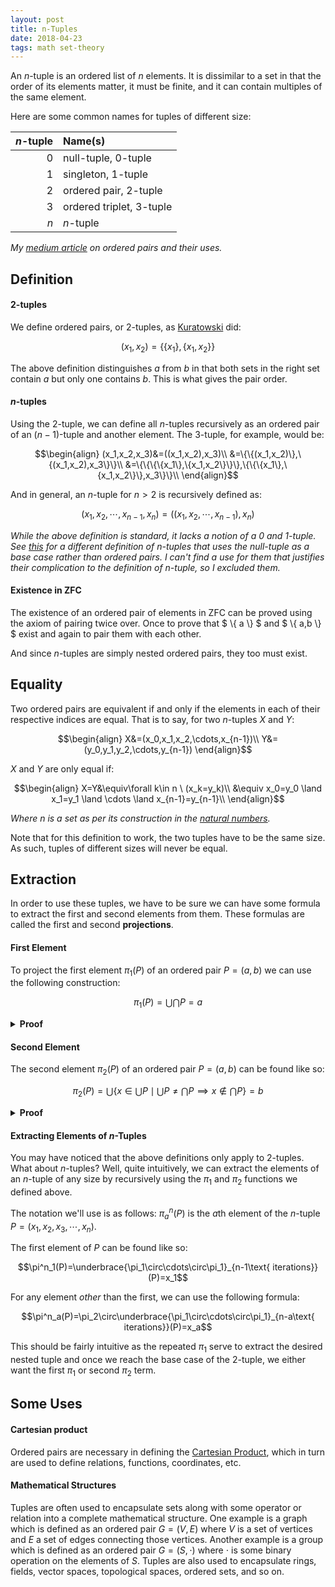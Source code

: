 ```yaml
---
layout: post
title: n-Tuples
date: 2018-04-23
tags: math set-theory
---
```

An $n$-tuple is an ordered list of $n$ elements. It is dissimilar to a set in that the order of its elements matter, it must be finite, and it can contain multiples of the same element.

Here are some common names for tuples of different size:

$n$-tuple | Name(s)
--:|:--
$0$ | null-tuple, $0$-tuple
$1$ | singleton, $1$-tuple
$2$ | ordered pair, $2$-tuple
$3$ | ordered triplet, $3$-tuple
$n$ | $n$-tuple

*My [medium article](https://medium.com/@ozanerhansha/the-ordered-pair-and-set-theory-69aa6e2b8a32) on ordered pairs and their uses.*

<!--more-->

## Definition
#### $2$-tuples
We define ordered pairs, or $2$-tuples, as [Kuratowski](https://en.wikipedia.org/wiki/Kazimierz_Kuratowski) did:

$$(x_1,x_2)=\{\{x_1\},\{x_1,x_2\}\}$$

The above definition distinguishes $a$ from $b$ in that both sets in the right set contain $a$ but only one contains $b$. This is what gives the pair order.

#### $n$-tuples
Using the $2$-tuple, we can define all $n$-tuples recursively as an ordered pair of an $(n-1)$-tuple and another element. The $3$-tuple, for example, would be:

$$\begin{align}
(x_1,x_2,x_3)&=((x_1,x_2),x_3)\\
&=\{\{(x_1,x_2)\},\{(x_1,x_2),x_3\}\}\\
&=\{\{\{\{x_1\},\{x_1,x_2\}\}\},\{\{\{x_1\},\{x_1,x_2\}\},x_3\}\}\\
\end{align}$$

And in general, an $n$-tuple for $n>2$ is recursively defined as:

$$(x_1,x_2,\cdots,x_{n-1},x_n)=((x_1,x_2,\cdots,x_{n-1}),x_n)$$

*While the above definition is standard, it lacks a notion of a $0$ and $1$-tuple. See [this](https://en.wikipedia.org/wiki/Tuple#Tuples_as_nested_sets) for a different definition of $n$-tuples that uses the null-tuple as a base case rather than ordered pairs. I can't find a use for them that justifies their complication to the definition of $n$-tuple, so I excluded them.*

<!-- *Alternatively, $n$-tuples can also be defined as functions with domains over some finite interval of the positive integers. In this sense, they would be equivalent to finite sequences. Although since tuples are usually used to define functions (and thus finite sequences) this would be circular.*

Whatever definition is used, all that matters is that two $n$-tuples are equivalent *only* when the elements at each of their indices are equivalent. This is their defining property. -->

#### Existence in ZFC
The existence of an ordered pair of elements in ZFC can be proved using the axiom of pairing twice over. Once to prove that $ \\{ a \\} $ and $ \\{ a,b \\} $ exist and again to pair them with each other.

And since $n$-tuples are simply nested ordered pairs, they too must exist.

## Equality
Two ordered pairs are equivalent if and only if the elements in each of their respective indices are equal. That is to say, for two $n$-tuples $X$ and $Y$:

$$\begin{align}
X&=(x_0,x_1,x_2,\cdots,x_{n-1})\\
Y&=(y_0,y_1,y_2,\cdots,y_{n-1})
\end{align}$$

$X$ and $Y$ are only equal if:

$$\begin{align}
X=Y&\equiv\forall k\in n \ (x_k=y_k)\\
&\equiv x_0=y_0 \land x_1=y_1 \land \cdots \land x_{n-1}=y_{n-1}\\
\end{align}$$

*Where $n$ is a set as per its construction in the [natural numbers](\natural-numbers).*

Note that for this definition to work, the two tuples have to be the same size. As such, tuples of different sizes will never be equal.

## Extraction
In order to use these tuples, we have to be sure we can have some formula to extract the first and second elements from them. These formulas are called the first and second **projections**.
#### First Element
To project the first element $\pi_1(P)$ of an ordered pair $P=(a,b)$ we can use the following construction:

$$\pi_1(P)=\bigcup\bigcap P=a$$

<details><summary><strong>Proof</strong></summary>
  <b>Lemma 1</b>
  <p>To make proving the above statement easier, it would help to prove that the arbitrary union of a set of an element $\{x\}$ is that element $x$:

  $$\bigcup \{x\}=x$$

  First let's start with the definition of the arbitrary union of a set $S$:

  $$\bigcup S=\{a\mid \left(\exists b\in S\right)a\in b\}$$

  In in English this means, all elements $a$ that are contained in at least one set $b$ that are contained in $S$. (i.e the union of all the elements in $S$). Plugging $\{x\}$ in for $S$ we see:

  $$\bigcup \{x\}=\{a\mid \left(\exists b\in \{x\}\right)a\in b\}$$

  Since there is only one element in $\{x\}$, namely $x$, there is only one set $b$ could be: $x$. So, we can say the following:

  $$\bigcup \{x\}=\{a\mid a\in x\}$$

  And since the set of all elements in $x$ is simply that same set:

  $$\boxed{\bigcup \{x\}=x}$$
  </p>
  <b>The Proof</b>
  <p>

  $$\begin{align}
  \pi_1(P)&=\bigcup\bigcap P\\
  &=\bigcup\bigcap \{\{a\},\{a,b\}\}\\
  &=\bigcup \left(\{a\}\cap\{a,b\}\right)\\
  \end{align}$$

  Of course the only element in common between $\{a\}$ and $\{a,b\}$ is $a$ so:

  $$\pi_1(P)=\bigcup \{a\}$$

  And from Lemma 1, we know this equals:

  $$\pi_1(P)=\bigcup \{a\}=a$$

  And indeed, $a$ is the first element of the ordered pair $P$.
  </p>
</details>

#### Second Element
The second element $\pi_2(P)$ of an ordered pair $P=(a,b)$ can be found like so:

$$\pi_2(P)=\bigcup\{x\in\bigcup P\mid\bigcup P\not=\bigcap P\implies x\not\in\bigcap P\}=b$$

<details><summary><strong>Proof</strong></summary>
I'll do it later...
</details>

#### Extracting Elements of $n$-Tuples
You may have noticed that the above definitions only apply to $2$-tuples. What about $n$-tuples? Well, quite intuitively, we can extract the elements of an $n$-tuple of any size by recursively using the $\pi_1$ and $\pi_2$ functions we defined above.

The notation we'll use is as follows: $\pi^n_a(P)$ is the $a$th element of the $n$-tuple $P=\left(x_1,x_2,x_3,\cdots,x_n\right)$.

The first element of $P$ can be found like so:

$$\pi^n_1(P)=\underbrace{\pi_1\circ\cdots\circ\pi_1}_{n-1\text{ iterations}}(P)=x_1$$

For any element *other* than the first, we can use the following formula:

$$\pi^n_a(P)=\pi_2\circ\underbrace{\pi_1\circ\cdots\circ\pi_1}_{n-a\text{ iterations}}(P)=x_a$$

This should be fairly intuitive as the repeated $\pi_1$ serve to extract the desired nested tuple and once we reach the base case of the $2$-tuple, we either want the first $\pi_1$ or second $\pi_2$ term.

<!-- <details><summary>"Proof" & Intuition</summary>
Not really a proof, I just wrote down how to find the elements of $2,3,4,5$-tuples and found the pattern:

$$\begin{align}
  &2\text{-tuple}\left\{
    \begin{array}{l}
      \pi^2_1=\pi_1(P)\\
      \pi^2_2=\pi_2(P)\\
    \end{array}
  \right.\\
  &3\text{-tuple}\left\{
    \begin{array}{l}
      \pi^3_1=\pi_1\left(\pi_1\left(P\right)\right)\\
      \pi^3_2=\pi_2\left(\pi_1\left(P\right)\right)\\
      \pi^3_3=\pi_2\left(P\right)\\
    \end{array}
  \right.\\
  &4\text{-tuple}\left\{
    \begin{array}{l}
      \pi^4_1=\pi_1\left(\pi_1\left(\pi_1\left(P\right)\right)\right)\\
      \pi^4_2=\pi_2\left(\pi_1\left(\pi_1\left(P\right)\right)\right)\\
      \pi^4_3=\pi_2\left(\pi_1\left(P\right)\right)\\
      \pi^4_4=\pi_2\left(P\right)\\
    \end{array}
  \right.\\
  &5\text{-tuple}\left\{
    \begin{array}{l}
      \pi^5_1=\pi_1\left(\pi_1\left(\pi_1\left(\pi_1\left(P\right)\right)\right)\right)\\
      \pi^5_2=\pi_2\left(\pi_1\left(\pi_1\left(\pi_1\left(P\right)\right)\right)\right)\\
      \pi^5_3=\pi_2\left(\pi_1\left(\pi_1\left(P\right)\right)\right)\\
      \pi^5_4=\pi_2\left(\pi_1\left(P\right)\right)\\
      \pi^5_5=\pi_2\left(P\right)\\
    \end{array}
  \right.\\
\end{align}$$

Why are is there a conditional definition of the $a$th element of an $n$-tuple? What causes this asymmetry? Well it must be the fact that our base case in defining $n$-tuples was the ordered pair rather than some sort of $1$-tuple. Although it's possible that starting with a $1$-tuple wouldn't change this conditional...
</details> -->

## Some Uses
#### Cartesian product
Ordered pairs are necessary in defining the [Cartesian Product](/cartesian-product), which in turn are used to define relations, functions, coordinates, etc.

#### Mathematical Structures
Tuples are often used to encapsulate sets along with some operator or relation into a complete mathematical structure. One example is a graph which is defined as an ordered pair $G=(V,E)$ where $V$ is a set of vertices and $E$ a set of edges connecting those vertices. Another example is a group which is defined as an ordered pair $G=(S,\cdot)$ where $\cdot$ is some binary operation on the elements of $S$. Tuples are also used to encapsulate rings, fields, vector spaces, topological spaces, ordered sets, and so on.
